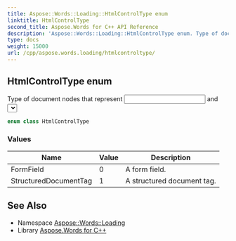 ```yaml
---
title: Aspose::Words::Loading::HtmlControlType enum
linktitle: HtmlControlType
second_title: Aspose.Words for C++ API Reference
description: 'Aspose::Words::Loading::HtmlControlType enum. Type of document nodes that represent <input> and <select> elements imported from HTML in C++.'
type: docs
weight: 15000
url: /cpp/aspose.words.loading/htmlcontroltype/
---
```

## HtmlControlType enum


Type of document nodes that represent <input> and <select> elements imported from HTML.

```cpp
enum class HtmlControlType
```

### Values

| Name | Value | Description |
| --- | --- | --- |
| FormField | 0 | A form field. |
| StructuredDocumentTag | 1 | A structured document tag. |

## See Also

* Namespace [Aspose::Words::Loading](../)
* Library [Aspose.Words for C++](../../)
